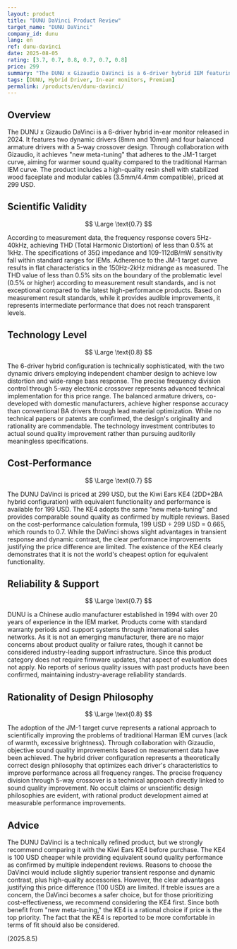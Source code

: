 ```yaml
---
layout: product
title: "DUNU DaVinci Product Review"
target_name: "DUNU DaVinci"
company_id: dunu
lang: en
ref: dunu-davinci
date: 2025-08-05
rating: [3.7, 0.7, 0.8, 0.7, 0.7, 0.8]
price: 299
summary: "The DUNU x Gizaudio DaVinci is a 6-driver hybrid IEM featuring new meta-tuning. While technically refined, it faces cost-performance challenges due to the existence of more affordable competitors like the Kiwi Ears KE4."
tags: [DUNU, Hybrid Driver, In-ear monitors, Premium]
permalink: /products/en/dunu-davinci/
---
```

## Overview

The DUNU x Gizaudio DaVinci is a 6-driver hybrid in-ear monitor released in 2024. It features two dynamic drivers (8mm and 10mm) and four balanced armature drivers with a 5-way crossover design. Through collaboration with Gizaudio, it achieves "new meta-tuning" that adheres to the JM-1 target curve, aiming for warmer sound quality compared to the traditional Harman IEM curve. The product includes a high-quality resin shell with stabilized wood faceplate and modular cables (3.5mm/4.4mm compatible), priced at 299 USD.

## Scientific Validity

$$ \Large \text{0.7} $$

According to measurement data, the frequency response covers 5Hz-40kHz, achieving THD (Total Harmonic Distortion) of less than 0.5% at 1kHz. The specifications of 35Ω impedance and 109-112dB/mW sensitivity fall within standard ranges for IEMs. Adherence to the JM-1 target curve results in flat characteristics in the 150Hz-2kHz midrange as measured. The THD value of less than 0.5% sits on the boundary of the problematic level (0.5% or higher) according to measurement result standards, and is not exceptional compared to the latest high-performance products. Based on measurement result standards, while it provides audible improvements, it represents intermediate performance that does not reach transparent levels.

## Technology Level

$$ \Large \text{0.8} $$

The 6-driver hybrid configuration is technically sophisticated, with the two dynamic drivers employing independent chamber design to achieve low distortion and wide-range bass response. The precise frequency division control through 5-way electronic crossover represents advanced technical implementation for this price range. The balanced armature drivers, co-developed with domestic manufacturers, achieve higher response accuracy than conventional BA drivers through lead material optimization. While no technical papers or patents are confirmed, the design's originality and rationality are commendable. The technology investment contributes to actual sound quality improvement rather than pursuing auditorily meaningless specifications.

## Cost-Performance

$$ \Large \text{0.7} $$

The DUNU DaVinci is priced at 299 USD, but the Kiwi Ears KE4 (2DD+2BA hybrid configuration) with equivalent functionality and performance is available for 199 USD. The KE4 adopts the same "new meta-tuning" and provides comparable sound quality as confirmed by multiple reviews. Based on the cost-performance calculation formula, 199 USD ÷ 299 USD = 0.665, which rounds to 0.7. While the DaVinci shows slight advantages in transient response and dynamic contrast, the clear performance improvements justifying the price difference are limited. The existence of the KE4 clearly demonstrates that it is not the world's cheapest option for equivalent functionality.

## Reliability & Support

$$ \Large \text{0.7} $$

DUNU is a Chinese audio manufacturer established in 1994 with over 20 years of experience in the IEM market. Products come with standard warranty periods and support systems through international sales networks. As it is not an emerging manufacturer, there are no major concerns about product quality or failure rates, though it cannot be considered industry-leading support infrastructure. Since this product category does not require firmware updates, that aspect of evaluation does not apply. No reports of serious quality issues with past products have been confirmed, maintaining industry-average reliability standards.

## Rationality of Design Philosophy

$$ \Large \text{0.8} $$

The adoption of the JM-1 target curve represents a rational approach to scientifically improving the problems of traditional Harman IEM curves (lack of warmth, excessive brightness). Through collaboration with Gizaudio, objective sound quality improvements based on measurement data have been achieved. The hybrid driver configuration represents a theoretically correct design philosophy that optimizes each driver's characteristics to improve performance across all frequency ranges. The precise frequency division through 5-way crossover is a technical approach directly linked to sound quality improvement. No occult claims or unscientific design philosophies are evident, with rational product development aimed at measurable performance improvements.

## Advice

The DUNU DaVinci is a technically refined product, but we strongly recommend comparing it with the Kiwi Ears KE4 before purchase. The KE4 is 100 USD cheaper while providing equivalent sound quality performance as confirmed by multiple independent reviews. Reasons to choose the DaVinci would include slightly superior transient response and dynamic contrast, plus high-quality accessories. However, the clear advantages justifying this price difference (100 USD) are limited. If treble issues are a concern, the DaVinci becomes a safer choice, but for those prioritizing cost-effectiveness, we recommend considering the KE4 first. Since both benefit from "new meta-tuning," the KE4 is a rational choice if price is the top priority. The fact that the KE4 is reported to be more comfortable in terms of fit should also be considered.

(2025.8.5)
